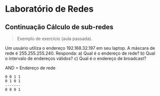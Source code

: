 # Laboratório de Redes

## Continuação Cálculo de sub-redes

> Exemplo de exercício (aula passada).

Um usuário utiliza o endereço 192.168.32.197 em seu laptop. A máscara de rede é 255.255.255.240. Responda:
a) Qual é o endereço de rede?
b) Qual o intervalo de endereços válidos?
c) Qual é o endereço de broadcast?

AND = Endereço de rede
```
0 0 1 1
0 1 0 1
-------
0 0 0 1
```
<!--stackedit_data:
eyJoaXN0b3J5IjpbMjE3NDI0MDY3XX0=
-->